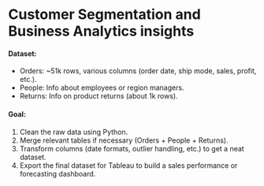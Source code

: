 # Customer Segmentation and Business Analytics insights

#### Dataset:
- Orders: ~51k rows, various columns (order date, ship mode, sales, profit, etc.).
- People: Info about employees or region managers.
- Returns: Info on product returns (about 1k rows).

#### Goal:
1. Clean the raw data using Python.
2. Merge relevant tables if necessary (Orders + People + Returns).
3. Transform columns (date formats, outlier handling, etc.) to get a neat dataset.
4. Export the final dataset for Tableau to build a sales performance or forecasting dashboard.
